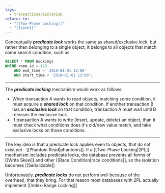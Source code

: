 ```yaml
---
tags:
  - transactions/isolation
relates to:
  - "[[Two-Phase Locking]]"
  - "[[Lock]]"
---
```

Conceptually ***predicate lock*** works the same as shared/exclusive lock, but rather then belonging to a single object, it belongs to all objects that match some search condition, such as:
```sql
SELECT * FROM bookings 
WHERE room_id = 123
	AND end_time > '2018-01-01 12:00'
	AND start_time < '2018-01-01 13:00';
```

___
The ***predicate locking*** mechanism would work as follows:
- When transaction A wants to read objects, matching some condition, it must acquire a ***shared lock*** on that condition. If another transaction B has an ***exclusive lock*** on that condition, transaction A must wait until B releases the exclusive lock.
- If transaction A wants to write (insert, update, delete) an object, than it must check what conditions does it's old/new value match, and take exclusive locks on those conditions.

___
The key idea is that a predicate lock applies even to objects, that do not exist yet - [[Phantom Read|phantoms]]. If a [[Two-Phase Locking|2PL]] mechanism includes predicate locks, the database prevents all forms of [[Write Skew]] and other [[Race Condition|race conditions]], so the isolation becomes [[Serializable]]

Unfortunately, ***predicate locks*** do not perform well because of the overhead, that they bring. For that reason most databases with 2PL actually implement [[Index-Range Locking]]